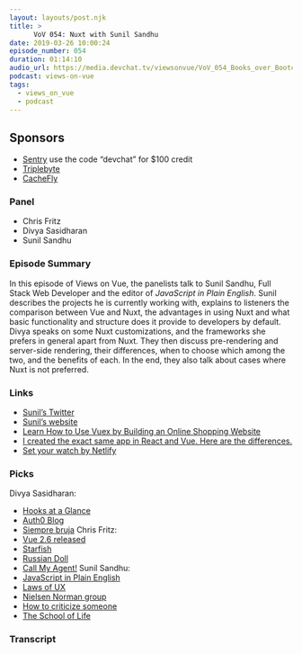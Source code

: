 ```yaml
---
layout: layouts/post.njk
title: >
      VoV 054: Nuxt with Sunil Sandhu
date: 2019-03-26 10:00:24
episode_number: 054
duration: 01:14:10
audio_url: https://media.devchat.tv/viewsonvue/VoV_054_Books_over_Bootcamps_with_Sunil_Sandhu.mp3
podcast: views-on-vue
tags: 
  - views_on_vue
  - podcast
---
```


## **Sponsors**

- [Sentry](https://sentry.io/) use the code “devchat” for $100 credit
- [Triplebyte](https://triplebyte.com/vue)
- [CacheFly](https://www.cachefly.com/)

### **Panel**

- Chris Fritz
- Divya Sasidharan
- Sunil Sandhu

### **Episode Summary**
In this episode of Views on Vue, the panelists talk to Sunil Sandhu, Full Stack Web Developer and the editor of _JavaScript in Plain English_. Sunil describes the projects he is currently working with, explains to listeners the comparison between Vue and Nuxt, the advantages in using Nuxt and what basic functionality and structure does it provide to developers by default. Divya speaks on some Nuxt customizations, and the frameworks she prefers in general apart from Nuxt. They then discuss pre-rendering and server-side rendering, their differences, when to choose which among the two, and the benefits of each. In the end, they also talk about cases where Nuxt is not preferred.
### **Links**

- [Sunil’s Twitter](https://twitter.com/sunilsandhu?lang=en)
- [Sunil’s website](https://sunilsandhu.com/)
- [Learn How to Use Vuex by Building an Online Shopping Website](https://www.telerik.com/blogs/learn-how-to-use-vuex-by-building-an-online-shopping-website)
- [I created the exact same app in React and Vue. Here are the differences.](https://medium.com/javascript-in-plain-english/i-created-the-exact-same-app-in-react-and-vue-here-are-the-differences-e9a1ae8077fd)
- [Set your watch by Netlify](https://setyourwatchby.netlify.com/)

### **Picks**
Divya Sasidharan:
- [Hooks at a Glance](https://reactjs.org/docs/hooks-overview.html#-state-hook)
- [Auth0 Blog](https://auth0.com/blog/)
- [Siempre bruja](https://www.netflix.com/be-en/title/80205595)
Chris Fritz:
- [Vue 2.6 released](https://medium.com/the-vue-point/vue-2-6-released-66aa6c8e785e)
- [Starfish](https://www.amazon.com/Starfish-Peter-Watts/dp/1717002080?ie=UTF8&qid=1548462018&sr=8-1&linkCode=ll1&tag=devchattv-20&linkId=f06bfe7482dca8bb751ed6d7cc86e2ab&language=en_US)
- [Russian Doll](https://www.netflix.com/title/80211627)
- [Call My Agent!](https://www.netflix.com/title/80133335)
Sunil Sandhu:
- [JavaScript in Plain English](https://medium.com/javascript-in-plain-english)
- [Laws of UX](https://lawsofux.com/)
- [Nielsen Norman group](https://www.youtube.com/user/NNgroup)
- [How to criticize someone](https://www.youtube.com/watch?v=GsIDkx9B0M4&feature=youtu.be)
- [The School of Life](https://www.theschooloflife.com/)


### Transcript


